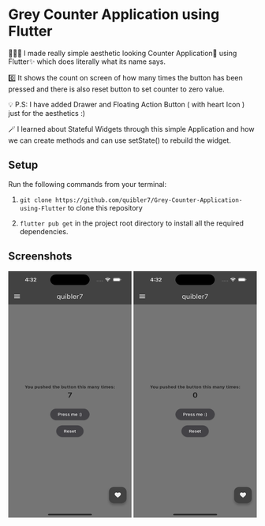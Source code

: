 
# Grey Counter Application using Flutter

👨🏻‍💻 I made really simple aesthetic looking Counter Application📱 using Flutter✨ which does literally what its name says.

0️⃣ It shows the count on screen of how many times the button has been pressed and there is also reset button to set counter to zero value. 

💡 P.S: I have added Drawer and Floating Action Button ( with heart Icon ) just for the aesthetics :)

🪄 I learned about Stateful Widgets through this simple Application and how we can create methods and can use setState() to rebuild the widget. 

## Setup

Run the following commands from your terminal:

1) `git clone https://github.com/quibler7/Grey-Counter-Application-using-Flutter` to clone this repository 

2) `flutter pub get` in the project root directory to install all the required dependencies.

## Screenshots 

<img src = "lib/7.png" height = 500 width =250 >
<img src = "lib/0.png" height = 500 width =250 >
